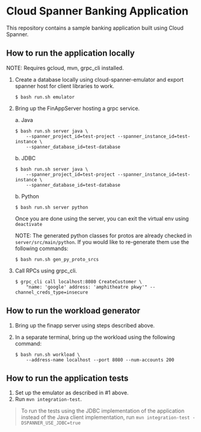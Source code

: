 # Cloud Spanner Banking Application

This repository contains a sample banking application built using Cloud Spanner.

## How to run the application locally

NOTE: Requires gcloud, mvn, grpc_cli installed.

1. Create a database locally using cloud-spanner-emulator and export spanner host
for client libraries to work.

    ```
    $ bash run.sh emulator
    ```

1. Bring up the FinAppServer hosting a grpc service.

    a. Java

    ```
    $ bash run.sh server java \
        --spanner_project_id=test-project --spanner_instance_id=test-instance \
        --spanner_database_id=test-database
    ```

    b. JDBC

    ```shell
    $ bash run.sh server java \
        --spanner_project_id=test-project --spanner_instance_id=test-instance \
        --spanner_database_id=test-database
    ```

    b. Python

    ```
    $ bash run.sh server python
    ```

    Once you are done using the server, you can exit the virtual env using `deactivate`

    NOTE: The generated python classes for protos are already checked in `server/src/main/python`.
    If you would like to re-generate them use the following commands:

    ```
    $ bash run.sh gen_py_proto_srcs
    ```

2. Call RPCs using grpc_cli.

    ```
    $ grpc_cli call localhost:8080 CreateCustomer \
        "name: 'google' address: 'amphitheatre pkwy'" --channel_creds_type=insecure
    ```

## How to run the workload generator

1. Bring up the finapp server using steps described above.

2. In a separate terminal, bring up the workload using the following command:

    ```
    $ bash run.sh workload \
        --address-name localhost --port 8080 --num-accounts 200 
    ```

## How to run the application tests

1. Set up the emulator as described in #1 above.
2. Run `mvn integration-test`.

> To run the tests using the JDBC implementation of the application instead of the Java client implementation, run `mvn integration-test -DSPANNER_USE_JDBC=true`
